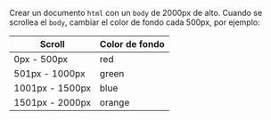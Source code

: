 Crear un documento `html` con un `body` de 2000px de alto. Cuando se scrollea el `body`, cambiar el color de fondo cada 500px, por ejemplo:

|Scroll|Color de fondo|
| --- | --- |
| 0px - 500px | red
| 501px - 1000px | green
| 1001px - 1500px | blue
| 1501px - 2000px | orange